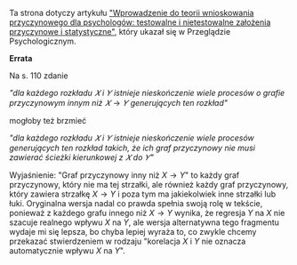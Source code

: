Ta strona dotyczy artykułu ["Wprowadzenie do teorii wnioskowania przyczynowego dla psychologów: testowalne i nietestowalne założenia przyczynowe i statystyczne"](https://czasopisma.uwm.edu.pl/index.php/pp/article/view/9461/7101), który ukazał się w Przeglądzie Psychologicznym.

**Errata**

Na s. 110 zdanie

*"dla każdego rozkładu* $𝑋$ *i* $𝑌$ *istnieje nieskończenie wiele procesów o grafie przyczynowym innym niż* $𝑋 \rightarrow 𝑌$ *generujących ten rozkład"*

mogłoby też brzmieć

*"dla każdego rozkładu* $𝑋$ *i* $𝑌$ *istnieje nieskończenie wiele procesów generujących ten rozkład takich, że ich graf przyczynowy nie musi zawierać ścieżki kierunkowej z* $𝑋$ *do* $𝑌$*"*

Wyjaśnienie: "Graf przyczynowy inny niż $X \rightarrow Y$" to każdy graf przyczynowy, który nie ma tej strzałki, ale również każdy graf przyczynowy, który zawiera strzałkę $X \rightarrow Y$ i poza tym ma jakiekolwiek inne strzałki lub łuki. Oryginalna wersja nadal co prawda spełnia swoją rolę w tekście, ponieważ z każdego grafu innego niż $X \rightarrow Y$ wynika, że regresja $Y$ na $X$ nie szacuje realnego wpływu $X$ na $Y$, ale wersja alternatywna tego fragmentu wydaje mi się lepsza, bo chyba lepiej wyraża to, co zwykle chcemy przekazać stwierdzeniem w rodzaju "korelacja $X$ i $Y$ nie oznacza automatycznie wpływu $X$ na $Y$".

